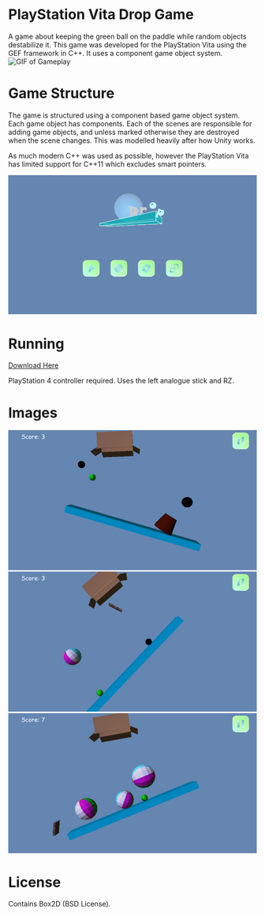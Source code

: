 # PlayStation Vita Drop Game
A game about keeping the green ball on the paddle while random objects destabilize it. This game was developed for the PlayStation Vita using the GEF framework in C++. It uses a component game object system.
![GIF of Gameplay](https://raw.githubusercontent.com/giodestone/ps-vita-drop-game/master/Images/GIF.gif)

# Game Structure
The game is structured using a component based game object system. Each game object has components. Each of the scenes are responsible for adding game objects, and unless marked otherwise they are destroyed when the scene changes. This was modelled heavily after how Unity works.

As much modern C++ was used as possible, however the PlayStation Vita has limited support for C++11 which excludes smart pointers.

![Main Menu Screen](https://raw.githubusercontent.com/giodestone/ps-vita-drop-game/master/Images/MainMenuScreen.jpg)

# Running
[Download Here](https://github.com/giodestone/ps-vita-drop-game/releases/tag/1.0.0)

PlayStation 4 controller required. Uses the left analogue stick and RZ.

# Images
![Screenshot of Gameplay 1](https://raw.githubusercontent.com/giodestone/ps-vita-drop-game/master/Images/Image1.jpg)
![Screenshot of Gameplay 2](https://raw.githubusercontent.com/giodestone/ps-vita-drop-game/master/Images/Image2.jpg)
![Screenshot of Gameplay 3](https://raw.githubusercontent.com/giodestone/ps-vita-drop-game/master/Images/Image3.jpg)

# License
Contains Box2D (BSD License).